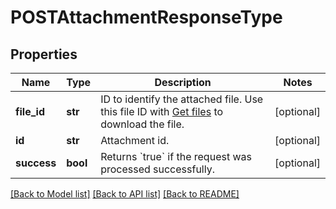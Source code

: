# POSTAttachmentResponseType

## Properties
Name | Type | Description | Notes
------------ | ------------- | ------------- | -------------
**file_id** | **str** | ID to identify the attached file. Use this file ID with [Get files](https://www.zuora.com/developer/api-reference/#operation/GET_Files) to download the file.  | [optional] 
**id** | **str** | Attachment id.  | [optional] 
**success** | **bool** | Returns &#x60;true&#x60; if the request was processed successfully.  | [optional] 

[[Back to Model list]](../README.md#documentation-for-models) [[Back to API list]](../README.md#documentation-for-api-endpoints) [[Back to README]](../README.md)

